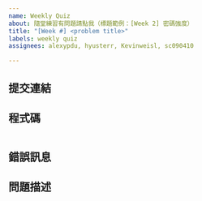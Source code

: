 ```yaml
---
name: Weekly Quiz
about: 隨堂練習有問題請點我（標題範例：[Week 2] 密碼強度）
title: "[Week #] <problem title>"
labels: weekly quiz
assignees: alexypdu, hyusterr, Kevinweisl, sc090410

---
```


## 提交連結

<!--
在批改系統上作答的同學請填寫提交連結，若無則請留空。
如何取得提交連結請參閱：https://i.imgur.com/bR05nXU.png
-->

## 程式碼

<!--
請填入你的程式碼並注意縮排（若有提交資訊可留空）。
請勿上傳螢幕截圖！
-->

```python

```

## 錯誤訊息

<!-- 若有錯誤訊息請提供截圖，若無則請留空。 -->

## 問題描述

<!-- 請簡單敘述一下你的問題。 -->
